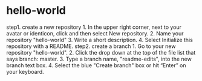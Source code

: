 # hello-world
step1. create a new repository
       1. In the upper right corner, next to your avatar or identicon, click  and then select New repository.
       2. Name your repository "hello-world"
       3. Write a short description.
       4. Select Initialize this repository with a README.
step2. create a branch
       1. Go to your new repository "hello-world".
       2. Click the drop down at the top of the file list that says branch: master.
       3. Type a branch name, "readme-edits", into the new branch text box.
       4. Select the blue "Create branch" box or hit “Enter” on your keyboard.
